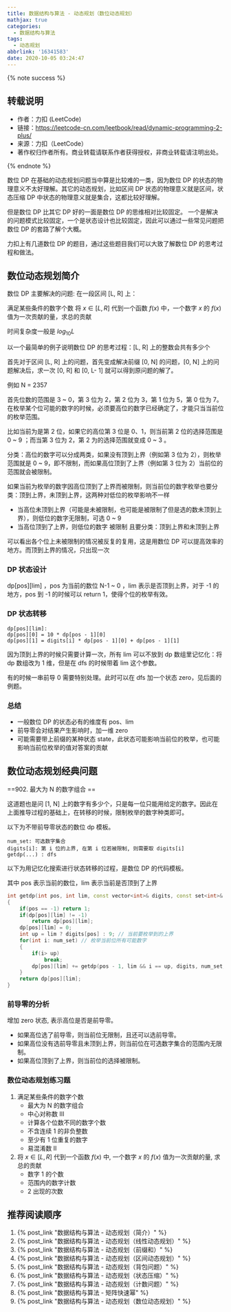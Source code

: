 ```yaml
---
title: 数据结构与算法 - 动态规划（数位动态规划）
mathjax: true
categories:
  - 数据结构与算法
tags:
  - 动态规划
abbrlink: '16341583'
date: 2020-10-05 03:24:47
---
```


{% note success %}

## 转载说明

- 作者：力扣 (LeetCode)
- 链接：<https://leetcode-cn.com/leetbook/read/dynamic-programming-2-plus/>
- 来源：力扣（LeetCode）
- 著作权归作者所有。商业转载请联系作者获得授权，非商业转载请注明出处。

{% endnote %}

<!-- more -->

数位 DP 在基础的动态规划问题当中算是比较难的一类，因为数位 DP 的状态的物理意义不太好理解。其它的动态规划，比如区间 DP 状态的物理意义就是区间，状态压缩 DP 中状态的物理意义就是集合，这都比较好理解。

但是数位 DP 比其它 DP 好的一面是数位 DP 的思维相对比较固定。 一个是解决的问题模式比较固定，一个是状态设计也比较固定，因此可以通过一些常见问题把数位 DP 的套路了解个大概。

力扣上有几道数位 DP 的题目，通过这些题目我们可以大致了解数位 DP 的思考过程和做法。

## 数位动态规划简介

数位 DP 主要解决的问题: 在一段区间 [L, R] 上：

满足某些条件的数字个数
将 $x \in [L, R]$ 代到一个函数 $f(x)$ 中，一个数字 $x$ 的 $f(x)$ 值为一次贡献的量，求总的贡献

时间复杂度一般是 $log_{10}L$

以一个最简单的例子说明数位 DP 的思考过程：[L, R] 上的整数会共有多少个

首先对于区间 [L, R] 上的问题，首先变成解决前缀 [0, N] 的问题，[0, N] 上的问题解决后，求一次 [0, R] 和 [0, L- 1] 就可以得到原问题的解了。

例如 N = 2357

首先位数的范围是 3 ~ 0，第 3 位为 2，第 2 位为 3，第 1 位为 5，第 0 位为 7。在枚举某个位可能的数字的时候，必须要高位的数字已经确定了，才能只当当前位的枚举范围。

比如当前为是第 2 位，如果它的高位第 3 位是 0、1，则当前第 2 位的选择范围是 0 ~ 9 ；而当第 3 位为 2，第 2 为的选择范围就变成 0 ~ 3 。

分类：高位的数字可以分成两类，如果没有顶到上界（例如第 3 位为 2），则枚举范围就是 0 ~ 9，即不限制，而如果高位顶到了上界（例如第 3 位为 2）当前位的范围就会被限制。

如果当前为枚举的数字因高位顶到了上界而被限制，则当前位的数字枚举也要分类：顶到上界，未顶到上界，这两种对低位的枚举影响不一样

- 当高位未顶到上界（可能是未被限制，也可能是被限制了但是选的数未顶到上界），则低位的数字无限制，可选 0 ~ 9
- 当高位顶到了上界，则低位的数字 被限制 且要分类：顶到上界和未顶到上界

可以看出各个位上未被限制的情况被反复的复用，这是用数位 DP 可以提高效率的地方。而顶到上界的情况，只出现一次

### DP 状态设计

dp[pos][lim] ，pos 为当前的数位 N-1 ~ 0 ，lim 表示是否顶到上界，对于 -1 的地方，pos 到 -1 的时候可以 return 1，使得个位的枚举有效。

### DP 状态转移

    dp[pos][lim]:
    dp[pos][0] = 10 * dp[pos - 1][0]
    dp[pos][1] = digits[i] * dp[pos - 1][0] + dp[pos - 1][1]

因为顶到上界的时候只需要计算一次，所有 lim 可以不放到 dp 数组里记忆化：将 dp 数组改为 1 维，但是在 dfs 的时候带着 lim 这个参数。

有的时候一串前导 0 需要特别处理。此时可以在 dfs 加一个状态 zero，见后面的例题。

### 总结

- 一般数位 DP 的状态必有的维度有 pos、lim
- 前导零会对结果产生影响时，加一维 zero
- 可能需要带上前缀的某种状态 state，此状态可能影响当前位的枚举，也可能影响当前位枚举的值对答案的贡献

## 数位动态规划经典问题

==902. 最大为 N 的数字组合 ==

这道题也是问 [1, N] 上的数字有多少个，只是每一位只能用给定的数字。因此在上面推导过程的基础上，在转移的时候，限制枚举的数字种类即可。

以下为不带前导零状态的数位 dp 模板。

    num_set: 可选数字集合
    digits[i]: 第 i 位的上界, 在第 i 位若被限制, 则需要取 digits[i]
    getdp(...) : dfs

以下为用记忆化搜索进行状态转移的过程，是数位 DP 的代码模板。

其中 pos 表示当前的数位，lim 表示当前是否顶到了上界

``` cpp
int getdp(int pos, int lim, const vector<int>& digits, const set<int>& num_set, vector<vector<int>>& dp)
{
    if(pos == -1) return 1;
    if(dp[pos][lim] != -1)
        return dp[pos][lim];
    dp[pos][lim] = 0;
    int up = lim ? digits[pos] : 9; // 当前要枚举到的上界
    for(int i: num_set) // 枚举当前位所有可能数字
    {
        if(i> up)
            break;
        dp[pos][lim] += getdp(pos - 1, lim && i == up, digits, num_set, dp); // 本位被限制且选顶到上界的数字, 下一位才被限制
    }
    return dp[pos][lim];
}
```

### 前导零的分析

增加 zero 状态, 表示高位是否是前导零。

- 如果高位选了前导零，则当前位无限制，且还可以选前导零。
- 如果高位没有选前导零且未顶到上界，则当前位在可选数字集合的范围内无限制。
- 如果高位顶到了上界，则当前位的选择被限制。

### 数位动态规划练习题

1. 满足某些条件的数字个数
    - 最大为 N 的数字组合
    - 中心对称数 III
    - 计算各个位数不同的数字个数
    - 不含连续 1 的非负整数
    - 至少有 1 位重复的数字
    - 易混淆数 II
2. 将 $x \in [L, R]$ 代到一个函数 $f(x)$ 中, 一个数字 $x$ 的 $f(x)$ 值为一次贡献的量, 求总的贡献
    - 数字 1 的个数
    - 范围内的数字计数
    - 2 出现的次数

## 推荐阅读顺序

1. {% post_link "数据结构与算法 - 动态规划（简介）" %}
2. {% post_link "数据结构与算法 - 动态规划（线性动态规划）" %}
3. {% post_link "数据结构与算法 - 动态规划（前缀和）" %}
4. {% post_link "数据结构与算法 - 动态规划（区间动态规划）" %}
5. {% post_link "数据结构与算法 - 动态规划（背包问题）" %}
6. {% post_link "数据结构与算法 - 动态规划（状态压缩）" %}
7. {% post_link "数据结构与算法 - 动态规划（计数问题）" %}
8. {% post_link "数据结构与算法 - 矩阵快速幂" %}
9. {% post_link "数据结构与算法 - 动态规划（数位动态规划）" %}
